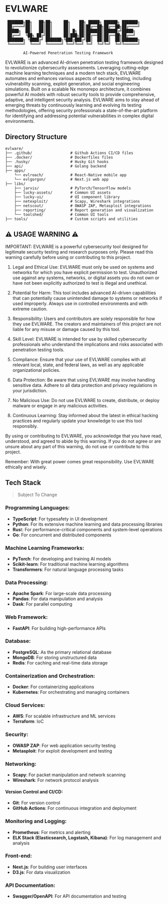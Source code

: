 # EVLWARE

```ascii
 ███████╗██╗   ██╗██╗     ██╗    ██╗ █████╗ ██████╗ ███████╗
 ██╔════╝██║   ██║██║     ██║    ██║██╔══██╗██╔══██╗██╔════╝
 █████╗  ██║   ██║██║     ██║ █╗ ██║███████║██████╔╝█████╗  
 ██╔══╝  ╚██╗ ██╔╝██║     ██║███╗██║██╔══██║██╔══██╗██╔══╝  
 ███████╗ ╚████╔╝ ███████╗╚███╔███╔╝██║  ██║██║  ██║███████╗
 ╚══════╝  ╚═══╝  ╚══════╝ ╚══╝╚══╝ ╚═╝  ╚═╝╚═╝  ╚═╝╚══════╝
                                                            
        AI-Powered Penetration Testing Framework
```

EVLWARE is an advanced AI-driven penetration testing framework designed to revolutionize cybersecurity assessments. Leveraging cutting-edge machine learning techniques and a modern tech stack, EVLWARE automates and enhances various aspects of security testing, including vulnerability scanning, exploit generation, and social engineering simulations. Built on a scalable Nx monorepo architecture, it combines powerful AI models with robust security tools to provide comprehensive, adaptive, and intelligent security analysis. EVLWARE aims to stay ahead of emerging threats by continuously learning and evolving its testing methodologies, offering security professionals a state-of-the-art platform for identifying and addressing potential vulnerabilities in complex digital environments.

## Directory Structure

```
evlware/
├── .github/                 # Github Actions CI/CD files
├── .docker/                 # Dockerfiles files
├── .husky/                  # Husky Git hooks
├── api/                     # Golang backend
├── apps/
    └── evlroach/            # React-Native mobile app
    └── evlgorgon/           # Next.js web app
├── libs/
    ├── jarvis/              # PyTorch/TensorFlow models
    ├── lucky-assets/        # Common UI assets
    ├── lucky-ui/            # UI component library
    ├── netexploit/          # Scapy, Wireshark integrations
    ├── netscout/            # OWASP ZAP, Metasploit integrations
    ├── reporting/           # Report generation and visualization
    └── toolshed/            # Common UI tools
├── tools/                   # Custom scripts and utilities

```

## ⚠️ USAGE WARNING ⚠️

IMPORTANT: EVLWARE is a powerful cybersecurity tool designed for legitimate security testing and research purposes only. Please read this warning carefully before using or contributing to this project.

1. Legal and Ethical Use: EVLWARE must only be used on systems and networks for which you have explicit permission to test. Unauthorized use against any systems, networks, or digital assets you do not own or have not been explicitly authorized to test is illegal and unethical.

2. Potential for Harm: This tool includes advanced AI-driven capabilities that can potentially cause unintended damage to systems or networks if used improperly. Always use in controlled environments and with extreme caution.

3. Responsibility: Users and contributors are solely responsible for how they use EVLWARE. The creators and maintainers of this project are not liable for any misuse or damage caused by this tool.

4. Skill Level: EVLWARE is intended for use by skilled cybersecurity professionals who understand the implications and risks associated with penetration testing tools.

5. Compliance: Ensure that your use of EVLWARE complies with all relevant local, state, and federal laws, as well as any applicable organizational policies.

6. Data Protection: Be aware that using EVLWARE may involve handling sensitive data. Adhere to all data protection and privacy regulations in your jurisdiction.

7. No Malicious Use: Do not use EVLWARE to create, distribute, or deploy malware or engage in any malicious activities.

8. Continuous Learning: Stay informed about the latest in ethical hacking practices and regularly update your knowledge to use this tool responsibly.

By using or contributing to EVLWARE, you acknowledge that you have read, understood, and agreed to abide by this warning. If you do not agree or are unsure about any part of this warning, do not use or contribute to this project.

Remember: With great power comes great responsibility. Use EVLWARE ethically and wisely.


## Tech Stack

> Subject To Change

### Programming Languages:

- **TypeScript**: For typesafety in UI development
- **Python**: For its extensive machine learning and data processing libraries
- **Rus**t: For performance-critical components and system-level operations
- **Go**: For concurrent and distributed components

### Machine Learning Frameworks:

- **PyTorch**: For developing and training AI models
- **Scikit-learn**: For traditional machine learning algorithms
- **Transformers**: For natural language processing tasks

### Data Processing:

- **Apache Spark**: For large-scale data processing
- **Pandas**: For data manipulation and analysis
- **Dask**: For parallel computing

### Web Framework:

- **FastAPI**: For building high-performance APIs

### Database:

- **PostgreSQL**: As the primary relational database
- **MongoDB**: For storing unstructured data
- **Redis**: For caching and real-time data storage

### Containerization and Orchestration:

- **Docker**: For containerizing applications
- **Kubernetes**: For orchestrating and managing containers

### Cloud Services:

- **AWS**: For scalable infrastructure and ML services
- **Terraform**: IoC

### Security:

- **OWASP ZAP**: For web application security testing
- **Metasploit**: For exploit development and testing

### Networking:

- **Scapy**: For packet manipulation and network scanning
- **Wireshark**: For network protocol analysis

#### Version Control and CI/CD:

- **Git**: For version control
- **GitHub Actions**: For continuous integration and deployment

### Monitoring and Logging:

- **Prometheus**: For metrics and alerting
- **ELK Stack (Elasticsearch, Logstash, Kibana)**: For log management and analysis

### Front-end:

- **Next.js**: For building user interfaces
- **D3.js**: For data visualization

### API Documentation:

- **Swagger/OpenAPI**: For API documentation and testing
